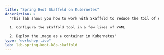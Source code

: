 ```yaml
---
title: "Spring Boot Skaffold on Kubernetes"
description: >
  "This lab shows you how to work with Skaffold to reduce the toil of developing and pushing applications to Kubernetes. To do this we need to do two things:

  1. Configure the Skaffold tool in a few lines of YAML
  
  2. Deploy the image as a container in Kubernetes"
type: "workshop-live"
lab: lab-spring-boot-k8s-skaffold
---
```

